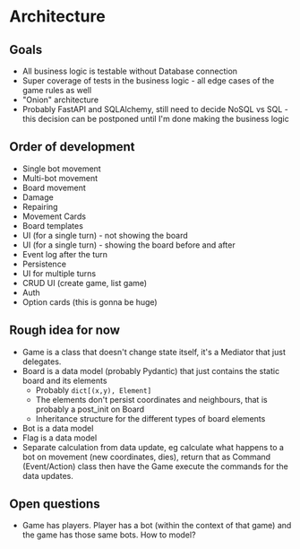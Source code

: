 # Architecture

## Goals
* All business logic is testable without Database connection
* Super coverage of tests in the business logic - all edge cases of the game rules as well
* "Onion" architecture
* Probably FastAPI and SQLAlchemy, still need to decide NoSQL vs SQL - this decision can be postponed
  until I'm done making the business logic

## Order of development
* Single bot movement
* Multi-bot movement
* Board movement
* Damage
* Repairing
* Movement Cards
* Board templates
* UI (for a single turn) - not showing the board
* UI (for a single turn) - showing the board before and after
* Event log after the turn
* Persistence
* UI for multiple turns
* CRUD UI (create game, list game)
* Auth
* Option cards (this is gonna be huge)

## Rough idea for now
* Game is a class that doesn't change state itself, it's a Mediator that just delegates.
* Board is a data model (probably Pydantic) that just contains the static board and its elements
  * Probably `dict[(x,y), Element]`
  * The elements don't persist coordinates and neighbours, that is probably a post_init on Board
  * Inheritance structure for the different types of board elements
* Bot is a data model
* Flag is a data model
* Separate calculation from data update, eg calculate what happens to a bot on movement (new coordinates, dies),
  return that as Command (Event/Action) class then have the Game execute the commands for the data updates.

## Open questions
* Game has players. Player has a bot (within the context of that game) and the game has those same bots.
  How to model?
